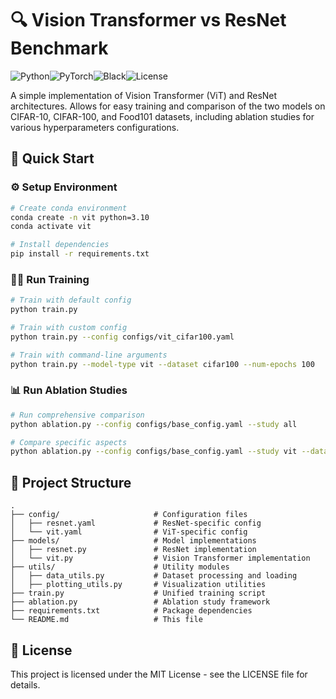 # 🔍 Vision Transformer vs ResNet Benchmark

![Python](https://img.shields.io/badge/python-3.10%2B-blue)![PyTorch](https://img.shields.io/badge/PyTorch-1.10%2B-orange)![Black](https://img.shields.io/badge/code%20style-black-000000.svg)![License](https://img.shields.io/badge/license-MIT-green)

A simple implementation of Vision Transformer (ViT) and ResNet architectures. Allows for easy training and comparison of the two models on CIFAR-10, CIFAR-100, and Food101 datasets, including ablation studies for various hyperparameters configurations.

## 🚀 Quick Start

### ⚙️ Setup Environment

```bash
# Create conda environment
conda create -n vit python=3.10
conda activate vit

# Install dependencies
pip install -r requirements.txt
```

### 🏃‍♂️ Run Training

```bash
# Train with default config
python train.py

# Train with custom config
python train.py --config configs/vit_cifar100.yaml

# Train with command-line arguments
python train.py --model-type vit --dataset cifar100 --num-epochs 100
```

### 📊 Run Ablation Studies

```bash
# Run comprehensive comparison
python ablation.py --config configs/base_config.yaml --study all

# Compare specific aspects
python ablation.py --config configs/base_config.yaml --study vit --dataset cifar100
```

## 📁 Project Structure

```
.
├── config/                     # Configuration files
│   ├── resnet.yaml             # ResNet-specific config
│   └── vit.yaml                # ViT-specific config
├── models/                     # Model implementations
│   ├── resnet.py               # ResNet implementation
│   └── vit.py                  # Vision Transformer implementation
├── utils/                      # Utility modules
│   ├── data_utils.py           # Dataset processing and loading
│   ├── plotting_utils.py       # Visualization utilities
├── train.py                    # Unified training script
├── ablation.py                 # Ablation study framework
├── requirements.txt            # Package dependencies
└── README.md                   # This file
```

## 📜 License

This project is licensed under the MIT License - see the LICENSE file for details.
